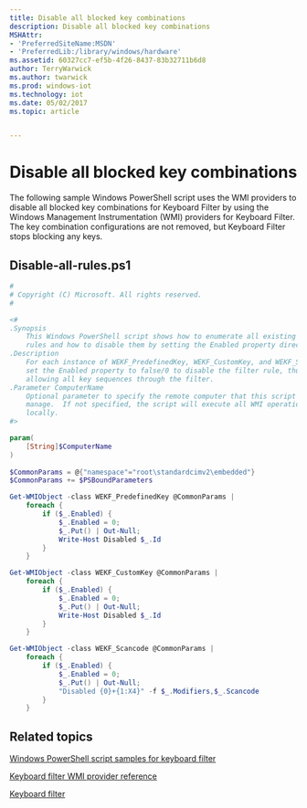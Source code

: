 ```yaml
---
title: Disable all blocked key combinations
description: Disable all blocked key combinations
MSHAttr:
- 'PreferredSiteName:MSDN'
- 'PreferredLib:/library/windows/hardware'
ms.assetid: 60327cc7-ef5b-4f26-8437-83b32711b6d8
author: TerryWarwick
ms.author: twarwick
ms.prod: windows-iot
ms.technology: iot
ms.date: 05/02/2017
ms.topic: article


---
```

# Disable all blocked key combinations

The following sample Windows PowerShell script uses the WMI providers to disable all blocked key combinations for Keyboard Filter by using the Windows Management Instrumentation (WMI) providers for Keyboard Filter. The key combination configurations are not removed, but Keyboard Filter stops blocking any keys.

## Disable-all-rules.ps1

```powershell
#
# Copyright (C) Microsoft. All rights reserved.
#

<#
.Synopsis
    This Windows PowerShell script shows how to enumerate all existing keyboard filter
    rules and how to disable them by setting the Enabled property directly.
.Description
    For each instance of WEKF_PredefinedKey, WEKF_CustomKey, and WEKF_Scancode,
    set the Enabled property to false/0 to disable the filter rule, thus
    allowing all key sequences through the filter.
.Parameter ComputerName
    Optional parameter to specify the remote computer that this script should
    manage.  If not specified, the script will execute all WMI operations
    locally.
#>

param(
    [String]$ComputerName
)
   
$CommonParams = @{"namespace"="root\standardcimv2\embedded"}
$CommonParams += $PSBoundParameters

Get-WMIObject -class WEKF_PredefinedKey @CommonParams |
    foreach {
        if ($_.Enabled) {
            $_.Enabled = 0;
            $_.Put() | Out-Null;
            Write-Host Disabled $_.Id
        }
    }

Get-WMIObject -class WEKF_CustomKey @CommonParams |
    foreach {
        if ($_.Enabled) {
            $_.Enabled = 0;
            $_.Put() | Out-Null;
            Write-Host Disabled $_.Id
        }
    }

Get-WMIObject -class WEKF_Scancode @CommonParams |
    foreach {
        if ($_.Enabled) {
            $_.Enabled = 0;
            $_.Put() | Out-Null;
            "Disabled {0}+{1:X4}" -f $_.Modifiers,$_.Scancode
        }
    }
```

## Related topics

[Windows PowerShell script samples for keyboard filter](keyboardfilter-powershell-script-samples.md)

[Keyboard filter WMI provider reference](keyboardfilter-wmi-provider-reference.md)

[Keyboard filter](keyboardfilter.md)
